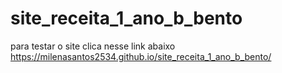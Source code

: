 # site_receita_1_ano_b_bento

para testar o site clica nesse link abaixo
https://milenasantos2534.github.io/site_receita_1_ano_b_bento/
